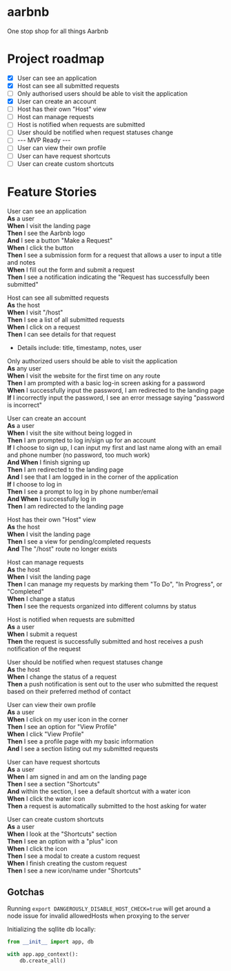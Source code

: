 # aarbnb

One stop shop for all things Aarbnb

# Project roadmap

- [x] User can see an application
- [x] Host can see all submitted requests
- [ ] Only authorised users should be able to visit the application
- [x] User can create an account
- [ ] Host has their own "Host" view
- [ ] Host can manage requests
- [ ] Host is notified when requests are submitted
- [ ] User should be notified when request statuses change
- [ ] --- MVP Ready ---
- [ ] User can view their own profile
- [ ] User can have request shortcuts
- [ ] User can create custom shortcuts

# Feature Stories

User can see an application  
**As** a user  
**When** I visit the landing page  
**Then** I see the Aarbnb logo  
**And** I see a button "Make a Request"  
**When** I click the button  
**Then** I see a submission form for a request that allows a user to input a title and notes  
**When** I fill out the form and submit a request  
**Then** I see a notification indicating the "Request has successfully been submitted"

Host can see all submitted requests  
**As** the host  
**When** I visit "/host"  
**Then** I see a list of all submitted requests  
**When** I click on a request  
**Then** I can see details for that request

- Details include: title, timestamp, notes, user

Only authorized users should be able to visit the application  
**As** any user  
**When** I visit the website for the first time on any route  
**Then** I am prompted with a basic log-in screen asking for a password  
**When** I successfully input the password, I am redirected to the landing page  
**If** I incorrectly input the password, I see an error message saying "password is incorrect"

User can create an account  
**As** a user  
**When** I visit the site without being logged in  
**Then** I am prompted to log in/sign up for an account  
**If** I choose to sign up, I can input my first and last name along with an email and phone number (no password, too much work)  
**And When** I finish signing up  
**Then** I am redirected to the landing page  
**And** I see that I am logged in in the corner of the application  
**If** I choose to log in  
**Then** I see a prompt to log in by phone number/email  
**And When** I successfully log in  
**Then** I am redirected to the landing page

Host has their own "Host" view  
**As** the host  
**When** I visit the landing page  
**Then** I see a view for pending/completed requests  
**And** The "/host" route no longer exists

Host can manage requests  
**As** the host  
**When** I visit the landing page  
**Then** I can manage my requests by marking them "To Do", "In Progress", or "Completed"  
**When** I change a status  
**Then** I see the requests organized into different columns by status

Host is notified when requests are submitted  
**As** a user  
**When** I submit a request  
**Then** the request is successfully submitted and host receives a push notification of the request

User should be notified when request statuses change  
**As** the host  
**When** I change the status of a request  
**Then** a push notification is sent out to the user who submitted the request based on their preferred method of contact

User can view their own profile  
**As** a user  
**When** I click on my user icon in the corner  
**Then** I see an option for "View Profile"  
**When** I click "View Profile"  
**Then** I see a profile page with my basic information  
**And** I see a section listing out my submitted requests

User can have request shortcuts  
**As** a user  
**When** I am signed in and am on the landing page  
**Then** I see a section "Shortcuts"  
**And** within the section, I see a default shortcut with a water icon  
**When** I click the water icon  
**Then** a request is automatically submitted to the host asking for water

User can create custom shortcuts  
**As** a user  
**When** I look at the "Shortcuts" section  
**Then** I see an option with a "plus" icon  
**When** I click the icon  
**Then** I see a modal to create a custom request  
**When** I finish creating the custom request  
**Then** I see a new icon/name under "Shortcuts"

## Gotchas

Running `export DANGEROUSLY_DISABLE_HOST_CHECK=true` will get around a node issue for invalid allowedHosts when proxying to the server

Initializing the sqllite db locally:

```python
from __init__ import app, db

with app.app_context():
    db.create_all()
```
